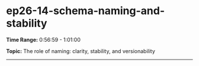 # ep26-14-schema-naming-and-stability

**Time Range:** 0:56:59 - 1:01:00

**Topic:** The role of naming: clarity, stability, and versionability

---
